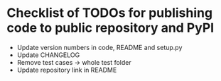 Checklist of TODOs for publishing code to public repository and PyPI
===================================================================

+ Update version numbers in code, README and setup.py
+ Update CHANGELOG
+ Remove test cases -> whole test folder
+ Update repository link in README
